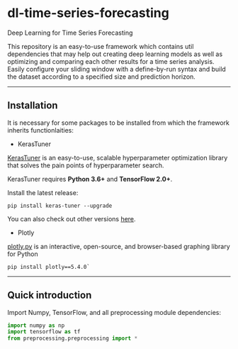 # dl-time-series-forecasting
Deep Learning for Time Series Forecasting

This repository is an easy-to-use framework which contains util dependencies that may
help out creating deep learning models as well as optimizing and comparing each other results
for a time series analysis. Easily configure your sliding window with a define-by-run syntax
and build the dataset according to a specified size and prediction horizon.

---
## Installation

It is necessary for some packages to be installed from which the framework inherits functionlaities:

- KerasTuner

[KerasTuner](https://keras.io/keras_tuner/) is an easy-to-use, scalable hyperparameter optimization library that solves the pain points of hyperparameter search.

KerasTuner requires **Python 3.6+** and **TensorFlow 2.0+**.

Install the latest release:

```
pip install keras-tuner --upgrade
```

You can also check out other versions [here](https://github.com/keras-team/keras-tuner).

- Plotly

[plotly.py](https://plot.ly/python) is an interactive, open-source, and browser-based graphing library for Python

```
pip install plotly==5.4.0`
```

---
## Quick introduction

Import Numpy, TensorFlow, and all preprocessing module dependencies:

```python
import numpy as np
import tensorflow as tf
from preprocessing.preprocessing import *
```
